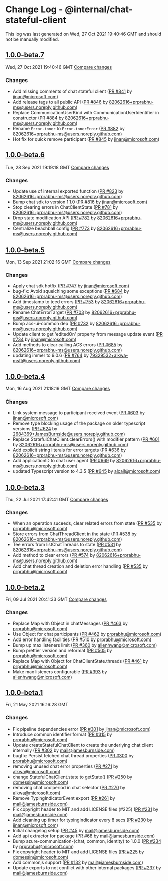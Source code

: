 # Change Log - @internal/chat-stateful-client

This log was last generated on Wed, 27 Oct 2021 19:40:46 GMT and should not be manually modified.

<!-- Start content -->

## [1.0.0-beta.7](https://github.com/azure/communication-ui-library/tree/@internal/chat-stateful-client_v1.0.0-beta.7)

Wed, 27 Oct 2021 19:40:46 GMT 
[Compare changes](https://github.com/azure/communication-ui-library/compare/@internal/chat-stateful-client_v1.0.0-beta.6..@internal/chat-stateful-client_v1.0.0-beta.7)

### Changes

- Add missing comments of chat stateful client ([PR #841](https://github.com/azure/communication-ui-library/pull/841) by jinan@microsoft.com)
- Add release tags to all public API ([PR #846](https://github.com/azure/communication-ui-library/pull/846) by 82062616+prprabhu-ms@users.noreply.github.com)
- Replace CommunicationUserKind with CommunicationUserIdentifier in constructor ([PR #884](https://github.com/azure/communication-ui-library/pull/884) by 82062616+prprabhu-ms@users.noreply.github.com)
- Rename `Error.inner` to `Error.innerError` ([PR #882](https://github.com/azure/communication-ui-library/pull/882) by 82062616+prprabhu-ms@users.noreply.github.com)
- Hot fix for quick remove participant ([PR #845](https://github.com/azure/communication-ui-library/pull/845) by jinan@microsoft.com)

## [1.0.0-beta.6](https://github.com/azure/communication-ui-library/tree/@internal/chat-stateful-client_v1.0.0-beta.6)

Tue, 28 Sep 2021 19:19:18 GMT 
[Compare changes](https://github.com/azure/communication-ui-library/compare/@internal/chat-stateful-client_v1.0.0-beta.5..@internal/chat-stateful-client_v1.0.0-beta.6)

### Changes

- Update use of internal exported function ([PR #823](https://github.com/azure/communication-ui-library/pull/823) by 82062616+prprabhu-ms@users.noreply.github.com)
- Bump chat sdk to version 1.1.0 ([PR #816](https://github.com/azure/communication-ui-library/pull/816) by jinan@microsoft.com)
- Stop clearing errors in ChatClientState ([PR #781](https://github.com/azure/communication-ui-library/pull/781) by 82062616+prprabhu-ms@users.noreply.github.com)
- Drop state modification API ([PR #782](https://github.com/azure/communication-ui-library/pull/782) by 82062616+prprabhu-ms@users.noreply.github.com)
- Centralize beachball config ([PR #773](https://github.com/azure/communication-ui-library/pull/773) by 82062616+prprabhu-ms@users.noreply.github.com)

## [1.0.0-beta.5](https://github.com/azure/communication-ui-library/tree/@internal/chat-stateful-client_v1.0.0-beta.5)

Mon, 13 Sep 2021 21:02:16 GMT 
[Compare changes](https://github.com/azure/communication-ui-library/compare/@internal/chat-stateful-client_v1.0.0-beta.4..@internal/chat-stateful-client_v1.0.0-beta.5)

### Changes

- Apply chat sdk hotfix ([PR #747](https://github.com/azure/communication-ui-library/pull/747) by jinan@microsoft.com)
- bug-fix: Avoid squelching some exceptions ([PR #684](https://github.com/azure/communication-ui-library/pull/684) by 82062616+prprabhu-ms@users.noreply.github.com)
- Add timestamp to teed errors ([PR #753](https://github.com/azure/communication-ui-library/pull/753) by 82062616+prprabhu-ms@users.noreply.github.com)
- Rename ChatErrorTarget ([PR #703](https://github.com/azure/communication-ui-library/pull/703) by 82062616+prprabhu-ms@users.noreply.github.com)
- Bump acs-ui-common dep ([PR #732](https://github.com/azure/communication-ui-library/pull/732) by 82062616+prprabhu-ms@users.noreply.github.com)
- Update client to get 'editedOn' property from message update event ([PR #734](https://github.com/azure/communication-ui-library/pull/734) by jinan@microsoft.com)
- Add methods to clear calling ACS errors ([PR #685](https://github.com/azure/communication-ui-library/pull/685) by 82062616+prprabhu-ms@users.noreply.github.com)
- updating immer to 9.0.6 ([PR #764](https://github.com/azure/communication-ui-library/pull/764) by 79329532+alkwa-msft@users.noreply.github.com)

## [1.0.0-beta.4](https://github.com/azure/communication-ui-library/tree/@internal/chat-stateful-client_v1.0.0-beta.4)

Mon, 16 Aug 2021 21:18:19 GMT 
[Compare changes](https://github.com/azure/communication-ui-library/compare/@internal/chat-stateful-client_v1.0.0-beta.3..@internal/chat-stateful-client_v1.0.0-beta.4)

### Changes

- Link system message to participant received event ([PR #603](https://github.com/azure/communication-ui-library/pull/603) by jinan@microsoft.com)
- Remove type blocking usage of the package on older typescript versions ([PR #624](https://github.com/azure/communication-ui-library/pull/624) by 2684369+JamesBurnside@users.noreply.github.com)
- Replace StatefulChatClient.clearErrors() with modifier pattern ([PR #601](https://github.com/azure/communication-ui-library/pull/601) by 82062616+prprabhu-ms@users.noreply.github.com)
- Add explicit string literals for error targets ([PR #636](https://github.com/azure/communication-ui-library/pull/636) by 82062616+prprabhu-ms@users.noreply.github.com)
- Add applicationID to chat user agent ([PR #669](https://github.com/azure/communication-ui-library/pull/669) by 82062616+prprabhu-ms@users.noreply.github.com)
- updated Typescript version to 4.3.5 ([PR #645](https://github.com/azure/communication-ui-library/pull/645) by alcail@microsoft.com)

## [1.0.0-beta.3](https://github.com/azure/communication-ui-library/tree/@internal/chat-stateful-client_v1.0.0-beta.3)

Thu, 22 Jul 2021 17:42:41 GMT 
[Compare changes](https://github.com/azure/communication-ui-library/compare/chat-stateful-client_v1.0.0-beta.2..@internal/chat-stateful-client_v1.0.0-beta.3)

### Changes

- When an operation suceeds, clear related errors from state ([PR #535](https://github.com/azure/communication-ui-library/pull/535) by prprabhu@microsoft.com)
- Store errors from ChatThreadClient in the state ([PR #538](https://github.com/azure/communication-ui-library/pull/538) by 82062616+prprabhu-ms@users.noreply.github.com)
- Tee errors from listChatThreads to state ([PR #531](https://github.com/azure/communication-ui-library/pull/531) by 82062616+prprabhu-ms@users.noreply.github.com)
- Add method to clear errors ([PR #574](https://github.com/azure/communication-ui-library/pull/574) by 82062616+prprabhu-ms@users.noreply.github.com)
- Add chat thread creation and deletion error handling ([PR #535](https://github.com/azure/communication-ui-library/pull/535) by prprabhu@microsoft.com)

## [1.0.0-beta.2](https://github.com/azure/communication-ui-library/tree/chat-stateful-client_v1.0.0-beta.2)

Fri, 09 Jul 2021 20:41:33 GMT 
[Compare changes](https://github.com/azure/communication-ui-library/compare/chat-stateful-client_v1.0.0-beta.1..chat-stateful-client_v1.0.0-beta.2)

### Changes

- Replace Map with Object in chatMessages ([PR #463](https://github.com/azure/communication-ui-library/pull/463) by prprabhu@microsoft.com)
- Use Object for chat participants ([PR #462](https://github.com/azure/communication-ui-library/pull/462) by prprabhu@microsoft.com)
- Add error handling facilities ([PR #510](https://github.com/azure/communication-ui-library/pull/510) by prprabhu@microsoft.com)
- Bump up max listeners limit ([PR #360](https://github.com/azure/communication-ui-library/pull/360) by allenhwang@microsoft.com)
- Bump prettier version and reformat ([PR #505](https://github.com/azure/communication-ui-library/pull/505) by prprabhu@microsoft.com)
- Replace Map with Object for ChatClientState.threads ([PR #461](https://github.com/azure/communication-ui-library/pull/461) by prprabhu@microsoft.com)
- Make max listeners configurable ([PR #393](https://github.com/azure/communication-ui-library/pull/393) by allenhwang@microsoft.com)

## [1.0.0-beta.1](https://github.com/azure/communication-ui-library/tree/chat-stateful-client_v1.0.0-beta.1)

Fri, 21 May 2021 16:16:28 GMT

### Changes

- Fix pipeline dependencies error ([PR #301](https://github.com/azure/communication-ui-library/pull/301) by jinan@microsoft.com)
- Introduce common identifier format ([PR #315](https://github.com/azure/communication-ui-library/pull/315) by prprabhu@microsoft.com)
- Update createStatefulChatClient to create the underlying chat client internally ([PR #302](https://github.com/azure/communication-ui-library/pull/302) by mail@jamesburnside.com)
- bugfix: Persist fetched chat thread properties ([PR #300](https://github.com/azure/communication-ui-library/pull/300) by prprabhu@microsoft.com)
- removing unused chat error properties ([PR #271](https://github.com/azure/communication-ui-library/pull/271) by alkwa@microsoft.com)
- change StatefulChatClient.state to getState() ([PR #250](https://github.com/azure/communication-ui-library/pull/250) by domessin@microsoft.com)
- removing chat coolperiod in chat selector ([PR #270](https://github.com/azure/communication-ui-library/pull/270) by alkwa@microsoft.com)
- Remove TypingIndicatorEvent export ([PR #261](https://github.com/azure/communication-ui-library/pull/261) by mail@jamesburnside.com)
- Fix copyright header to MIT and add LICENSE files (#225) ([PR #231](https://github.com/azure/communication-ui-library/pull/231) by mail@jamesburnside.com)
- Add cleaning up timer for typingIndicator every 8 secs ([PR #230](https://github.com/azure/communication-ui-library/pull/230) by jinan@microsoft.com)
- Initial changelog setup ([PR #45](https://github.com/azure/communication-ui-library/pull/45) by mail@jamesburnside.com)
- Add api extractor for package ([PR #68](https://github.com/azure/communication-ui-library/pull/68) by mail@jamesburnside.com)
- Bump azure-communication-{chat, common, identity} to 1.0.0 ([PR #234](https://github.com/azure/communication-ui-library/pull/234) by prprabhu@microsoft.com)
- Fix copyright header to MIT and add LICENSE files ([PR #225](https://github.com/azure/communication-ui-library/pull/225) by domessin@microsoft.com)
- Add commonjs support ([PR #132](https://github.com/azure/communication-ui-library/pull/132) by mail@jamesburnside.com)
- Update exports to not conflict with other internal packages ([PR #237](https://github.com/azure/communication-ui-library/pull/237) by mail@jamesburnside.com)
